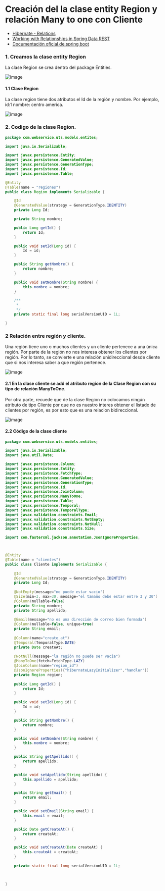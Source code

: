 # Creación del la clase entity Region y relación Many to one con Cliente

- [Hibernate - Relations](https://www.adictosaltrabajo.com/2020/04/02/hibernate-onetoone-onetomany-manytoone-y-manytomany/)
- [Working with Relationships in Spring Data REST](https://www.baeldung.com/spring-data-rest-relationships)
- [Documentación oficial de spring boot](https://docs.spring.io/spring-boot/docs/current/reference/htmlsingle/#legal)

### 1. Creamos la clase entity Region




La clase Region se crea dentro del package Entities. 

![image](https://user-images.githubusercontent.com/31961588/156842170-2286714a-3d41-458f-8b75-585a222a341a.png)


#### 1.1 Clase Region

La clase region tiene dos atributos el Id de la región y nombre. Por ejemplo, id:1 nombre: centro america. 

![image](https://user-images.githubusercontent.com/31961588/156842566-c40fcd0f-ff87-4ae3-a9ee-4e0f5bdcaea3.png)



### 2. Codigo de la clase Region.

```Java
package com.webservice.uts.models.entites;

import java.io.Serializable;

import javax.persistence.Entity;
import javax.persistence.GeneratedValue;
import javax.persistence.GenerationType;
import javax.persistence.Id;
import javax.persistence.Table;

@Entity
@Table(name = "regiones")
public class Region implements Serializable {

	@Id
	@GeneratedValue(strategy = GenerationType.IDENTITY)
	private Long Id;

	private String nombre;

	public Long getId() {
		return Id;
	}

	public void setId(Long id) {
		Id = id;
	}

	public String getNombre() {
		return nombre;
	}

	public void setNombre(String nombre) {
		this.nombre = nombre;
	}

	/**
	 * 
	 */
	private static final long serialVersionUID = 1L;

}
```

### 2 Relación entre región y cliente. 

Una región tiene uno o muchos clientes y un cliente pertenece a una única región. Por parte de la región no nos interesa obtener los clientes por región. Por lo tanto, se convierte e una relación unidireccional desde cliente que si nos interesa saber a que región pertenece.  

![image](https://user-images.githubusercontent.com/31961588/156847559-791a4e02-125d-402e-925a-27cd0be338e9.png)

#### 2.1 En la clase cliente se add el atributo region de la Clase Region con su tipo de relación ManyToOne.

Por otra parte, recuede que de la clase Region no colocamos ningún atributo de tipo Cliente por que no es nuestro interes obtener el listado de clientes por región, es por esto que es una relacion bidireccional.

![image](https://user-images.githubusercontent.com/31961588/156848380-1c7c81c8-3065-45d6-9564-71cbcafa3500.png)

#### 2.2 Código de la clase cliente

```Java
package com.webservice.uts.models.entites;

import java.io.Serializable;
import java.util.Date;

import javax.persistence.Column;
import javax.persistence.Entity;
import javax.persistence.FetchType;
import javax.persistence.GeneratedValue;
import javax.persistence.GenerationType;
import javax.persistence.Id;
import javax.persistence.JoinColumn;
import javax.persistence.ManyToOne;
import javax.persistence.Table;
import javax.persistence.Temporal;
import javax.persistence.TemporalType;
import javax.validation.constraints.Email;
import javax.validation.constraints.NotEmpty;
import javax.validation.constraints.NotNull;
import javax.validation.constraints.Size;

import com.fasterxml.jackson.annotation.JsonIgnoreProperties;



@Entity
@Table(name = "clientes")
public class Cliente implements Serializable {
  
	@Id
	@GeneratedValue(strategy = GenerationType.IDENTITY)	
	private Long Id;
	
	@NotEmpty(message="no puede estar vacio")
	@Size(min=3, max=30, message="el tamaño debe estar entre 3 y 30")	
	@Column(nullable=false)
	private String nombre;
	private String apellido;
	
	@Email(message="no es una dirección de correo bien formada")
	@Column(nullable=false, unique=true)
	private String email;
	
	@Column(name="create_at")
	@Temporal(TemporalType.DATE)
	private Date createAt; 
	
	@NotNull(message="la región no puede ser vacia")
	@ManyToOne(fetch=FetchType.LAZY)
	@JoinColumn(name="region_id")
	@JsonIgnoreProperties({"hibernateLazyInitializer","handler"})
	private Region region;
	
	public Long getId() {
		return Id;
	}

	public void setId(Long id) {
		Id = id;
	}

	public String getNombre() {
		return nombre;
	}

	public void setNombre(String nombre) {
		this.nombre = nombre;
	}

	public String getApellido() {
		return apellido;
	}

	public void setApellido(String apellido) {
		this.apellido = apellido;
	}

	public String getEmail() {
		return email;
	}

	public void setEmail(String email) {
		this.email = email;
	}

	public Date getCreateAt() {
		return createAt;
	}

	public void setCreateAt(Date createAt) {
		this.createAt = createAt;
	}
	
	private static final long serialVersionUID = 1L;
	
	
	
}


```


